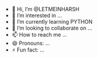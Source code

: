 - 👋 Hi, I’m @LETMEINHARSH
- 👀 I’m interested in ...
- 🌱 I’m currently learning PYTHON
- 💞️ I’m looking to collaborate on ...
- 📫 How to reach me ...
- 😄 Pronouns: ...
- ⚡ Fun fact: ...

<!---
LETMEINHARSH/LETMEINHARSH is a ✨ special ✨ repository because its `README.md` (this file) appears on your GitHub profile.
You can click the Preview link to take a look at your changes.
--->
